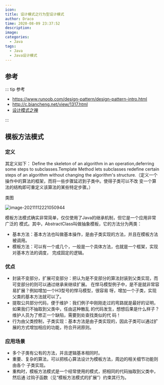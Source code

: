 ```yaml
---
icon: 
title: 设计模式之行为型设计模式
author: Draco
time: 2020-08-09 23:37:52
description: 
image: 
categories: 
  - Java
tags: 
  - Java
  - Java设计模式
---
```






## 参考



::: tip 参考

- https://www.runoob.com/design-pattern/design-pattern-intro.html
- http://c.biancheng.net/view/1317.html
- [设计模式之禅](TheZen0fDesignPattern_2.pdf)

:::



## 模板方法模式



### 定义

其定义如下： Define the skeleton of an algorithm in an operation,deferring some steps to subclasses.Template Method lets subclasses redefine certain steps of an algorithm without changing the algorithm's structure.（定义一个操作中的算法的框架，而将一些步骤延迟到子类中。使得子类可以不改 变一个算法的结构即可重定义该算法的某些特定步骤。）



类图

![image-20211112221050944](https://blog-1300186248.cos.ap-shanghai.myqcloud.com/Java-DesignPatterns-BehavioralPatterns/%E6%A8%A1%E6%9D%BF%E6%96%B9%E6%B3%95%E7%B1%BB%E5%9B%BE.png)



模板方法模式确实非常简单，仅仅使用了Java的继承机制，但它是一个应用非常广泛的 模式。其中，AbstractClass叫做抽象模板，它的方法分为两类：

- 基本方法：基本方法也叫做基本操作，是由子类实现的方法，并且在模板方法被调用。
- 模板方法：可以有一个或几个，一般是一个具体方法，也就是一个框架，实现对基本方法的调度， 完成固定的逻辑。



### 优点

- 封装不变部分，扩展可变部分：把认为是不变部分的算法封装到父类实现，而可变部分的则可以通过继承来继续扩展。 在悍马模型例子中，是不是就非常容易扩展？例如增加一个H3型号的悍马模型，很容易 呀，增加一个子类，实现父类的基本方法就可以了。 
- 提取公共部分代码，便于维护：我们例子中刚刚走过的弯路就是最好的证明，如果我们不抽取到父类中，任由这种散乱 的代码发生，想想后果是什么样子？维护人员为了修正一个缺陷，需要到处查找类似的代 码！ 
- 行为由父类控制，子类实现：基本方法是由子类实现的，因此子类可以通过扩展的方式增加相应的功能，符合开闭原则。



### 应用场景

- 多个子类有公有的方法，并且逻辑基本相同时。
- 重要、复杂的算法，可以把核心算法设计为模板方法，周边的相关细节功能则由各个 子类实现。 
- 重构时，模板方法模式是一个经常使用的模式，把相同的代码抽取到父类中，然后通 过钩子函数（见“模板方法模式的扩展”）约束其行为。
